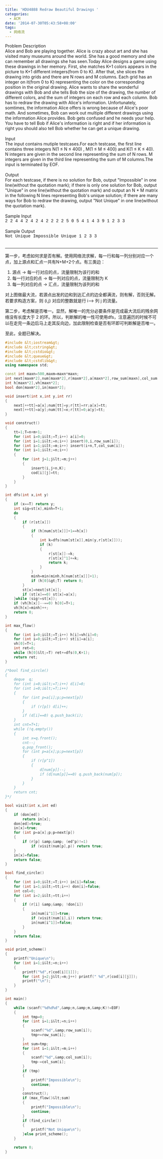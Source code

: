 ```yaml
---
title: 'HDU4888 Redraw Beautiful Drawings '
categories:
  - ACM
date: '2014-07-30T05:43:58+08:00'
tags:
  - 网络流
---
```


<div class="panel_title" align="left">Problem Description</div>
<div class="panel_content">Alice and Bob are playing together. Alice is crazy about art and she has visited many museums around the world. She has a good memory and she can remember all drawings she has seen.Today Alice designs a game using these drawings in her memory. First, she matches K+1 colors appears in the picture to K+1 different integers(from 0 to K). After that, she slices the drawing into grids and there are N rows and M columns. Each grid has an integer on it(from 0 to K) representing the color on the corresponding position in the original drawing. Alice wants to share the wonderful drawings with Bob and she tells Bob the size of the drawing, the number of different colors, and the sum of integers on each row and each column. Bob has to redraw the drawing with Alice's information. Unfortunately, somtimes, the information Alice offers is wrong because of Alice's poor math. And sometimes, Bob can work out multiple different drawings using the information Alice provides. Bob gets confused and he needs your help. You have to tell Bob if Alice's information is right and if her information is right you should also tell Bob whether he can get a unique drawing.</div>
<div class="panel_bottom"></div>
<!--more-->
&nbsp;
<div class="panel_title" align="left">Input</div>
<div class="panel_content">The input contains mutiple testcases.For each testcase, the first line contains three integers N(1 ≤ N ≤ 400) , M(1 ≤ M ≤ 400) and K(1 ≤ K ≤ 40).
N integers are given in the second line representing the sum of N rows.
M integers are given in the third line representing the sum of M columns.The input is terminated by EOF.</div>
<div class="panel_bottom"></div>
&nbsp;
<div class="panel_title" align="left">Output</div>
<div class="panel_content">For each testcase, if there is no solution for Bob, output "Impossible" in one line(without the quotation mark); if there is only one solution for Bob, output "Unique" in one line(without the quotation mark) and output an N * M matrix in the following N lines representing Bob's unique solution; if there are many ways for Bob to redraw the drawing, output "Not Unique" in one line(without the quotation mark).</div>
<div class="panel_bottom"></div>
&nbsp;
<div class="panel_title" align="left">Sample Input</div>
<div class="panel_content">
<div style="font-family: Courier New,Courier,monospace;">2 2 4 4 2 4 2 4 2 2 2 2 5 0 5 4 1 4 3 9 1 2 3 3</div>
</div>
<div class="panel_bottom"></div>
&nbsp;
<div class="panel_title" align="left">Sample Output</div>
<div class="panel_content">
<div style="font-family: Courier New,Courier,monospace;">Not Unique Impossible Unique 1 2 3 3</div>
</div>
&nbsp;

- - -


第一步，考虑如何求是否有解。使用网络流求解，每一行和每一列分别对应一个点，加上源点和汇点一共有N+M+2个点。有三类边：



1.  源点 -&gt; 每一行对应的点，流量限制为该行的和
2.  每一行对应的点 -&gt; 每一列对应的点，流量限制为 K
3.  每一列对应的点 -&gt; 汇点，流量限制为该列的和
&nbsp;

对上图做最大流，若源点出发的边和到达汇点的边全都满流，则有解，否则无解。若要求构造方案，则 (i,j) 对应的整数就是行 i–&gt; 列 j 的流量。

第二步，考虑解是否唯一。显然，解唯一的充分必要条件是完成最大流后的残余网络没有长度大于 2 的环。所以，判断解的唯一性可使用dfs，注意遍历的时候不可以在走完一条边后马上走其反向边，加此限制检查是否有环即可判断解是否唯一。

至此，全题已解决。
```C++
#include &lt;iostream&gt; 
#include &lt;cstring&gt; 
#include &lt;cstdio&gt; 
#include &lt;queue&gt; 
#include &lt;cstdlib&gt;
using namespace std;

const int maxn=500,maxm=maxn*maxn;
int next[maxm*2],num[maxm*2],r[maxm*2],a[maxn*2],row_sum[maxn],col_sum[maxn],n,m,K,tt,T,d[maxn*2],st[maxn*2],cod[maxn][maxn];
int h[maxn*2],vh[maxn*2];
bool don[maxm*2],in[maxn*2];

void insert(int x,int y,int rr)
{
	next[++tt]=a[x];num[tt]=y;r[tt]=rr;a[x]=tt;
	next[++tt]=a[y];num[tt]=x;r[tt]=0;a[y]=tt;
}

void construct()
{
	tt=1;T=n+m+1;
	for (int i=0;i&lt;=T;i++) a[i]=0;
	for (int i=1;i&lt;=n;i++) insert(0,i,row_sum[i]);
	for (int i=1;i&lt;=m;i++) insert(i+n,T,col_sum[i]);
	for (int i=1;i&lt;=n;i++)
	{
		for (int j=1;j&lt;=m;j++)
		{
			insert(i,j+n,K);
			cod[i][j]=tt;
		}
	}
}

int dfs(int x,int y)
{
	if (x==T) return y;
	int sig=st[x],minh=T+1;
	do
	{
		if (r[st[x]])
		{
			if (h[num[st[x]]]+1==h[x])
			{
				int k=dfs(num[st[x]],min(y,r[st[x]]));
				if (k)
				{
					r[st[x]]-=k;
					r[st[x]^1]+=k;
					return k;
				}
			}
			minh=min(minh,h[num[st[x]]]+1);
			if (h[0]&gt;T) return 0;
		}
		st[x]=next[st[x]];
		if (st[x]==0) st[x]=a[x];
	}while (sig!=st[x]);
	if (vh[h[x]]--==0) h[0]=T+1;
	vh[h[x]=minh]++;
	return 0;
}

int max_flow()
{
	for (int i=0;i&lt;=T;i++) h[i]=vh[i]=0;
	for (int i=0;i&lt;=T;i++) st[i]=a[i];
	vh[0]=T+1;
	int ret=0;
	while (h[0]&lt;=T) ret+=dfs(0,K+1);
	return ret;
}

/*bool find_circle()
{
	deque  q;
	for (int i=0;i&lt;=T;i++) d[i]=0;
	for (int i=0;i&lt;=T;i++)
	{
		for (int p=a[i];p;p=next[p])
		{
			if (r[p]) d[i]++;
		}
		if (d[i]==0) q.push_back(i);
	}
	int cnt=T+1;
	while (!q.empty())
	{
		int x=q.front();
		cnt--;
		q.pop_front();
		for (int p=a[x];p;p=next[p])
		{
			if (r[p^1]) 
			{
				d[num[p]]--;
				if (d[num[p]]==0) q.push_back(num[p]);
			}
		}
	}
	return cnt;
}*/

bool visit(int x,int ed)
{
	if (don[ed]) 
		return in[x];
	don[ed]=true;
	in[x]=true;
	for (int p=a[x];p;p=next[p])
	{
		if (r[p] &amp;&amp; (ed^p)!=1)
			if (visit(num[p],p)) return true;
	}
	in[x]=false;
	return false;
}

bool find_circle()
{
	for (int i=0;i&lt;=T;i++) in[i]=false;
	for (int i=1;i&lt;=tt;i++) don[i]=false;
	int col=0;
	for (int i=2;i&lt;=tt;i++)
	{
		if (r[i] &amp;&amp; !don[i])
		{
			in[num[i^1]]=true;
			if (visit(num[i],i)) return true; 
			in[num[i^1]]=false;
		}
	}
	return false;
}

void print_scheme()
{
	printf("Unique\n");
	for (int i=1;i&lt;=n;i++)
	{
		printf("%d",r[cod[i][1]]);
		for (int j=2;j&lt;=m;j++) printf(" %d",r[cod[i][j]]);
		printf("\n");
	}
}

int main()
{
	while (scanf("%d%d%d",&amp;n,&amp;m,&amp;K)!=EOF)
	{
		int tmp=0;
		for (int i=1;i&lt;=n;i++)
		{
			scanf("%d",&amp;row_sum[i]);
			tmp+=row_sum[i];
		}
		int sum=tmp;
		for (int i=1;i&lt;=m;i++)
		{
			scanf("%d",&amp;col_sum[i]);
			tmp-=col_sum[i];
		}
		if (tmp) 
		{
			printf("Impossible\n");
			continue;
		}
		construct();
		if (max_flow()&lt;sum)
		{
			printf("Impossible\n");
			continue;
		}
		if (find_circle())
		{
			printf("Not Unique\n");
		}else print_scheme();
	}

	return 0;
}
```
